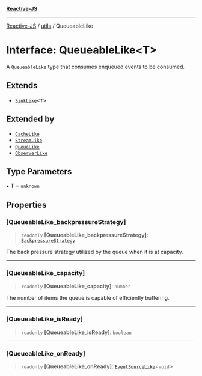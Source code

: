 [**Reactive-JS**](../../README.md)

***

[Reactive-JS](../../README.md) / [utils](../README.md) / QueueableLike

# Interface: QueueableLike\<T\>

A `QueueableLike` type that consumes enqueued events to
be consumed.

## Extends

- [`SinkLike`](SinkLike.md)\<`T`\>

## Extended by

- [`CacheLike`](../../computations/Cache/interfaces/CacheLike.md)
- [`StreamLike`](../../computations/interfaces/StreamLike.md)
- [`QueueLike`](QueueLike.md)
- [`ObserverLike`](ObserverLike.md)

## Type Parameters

• **T** = `unknown`

## Properties

### \[QueueableLike\_backpressureStrategy\]

> `readonly` **\[QueueableLike\_backpressureStrategy\]**: [`BackpressureStrategy`](../type-aliases/BackpressureStrategy.md)

The back pressure strategy utilized by the queue when it is at capacity.

***

### \[QueueableLike\_capacity\]

> `readonly` **\[QueueableLike\_capacity\]**: `number`

The number of items the queue is capable of efficiently buffering.

***

### \[QueueableLike\_isReady\]

> `readonly` **\[QueueableLike\_isReady\]**: `boolean`

***

### \[QueueableLike\_onReady\]

> `readonly` **\[QueueableLike\_onReady\]**: [`EventSourceLike`](../../computations/interfaces/EventSourceLike.md)\<`void`\>
